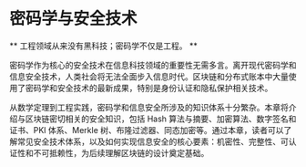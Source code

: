 # 密码学与安全技术

** 工程领域从来没有黑科技；密码学不仅是工程。 **

密码学作为核心的安全技术在信息科技领域的重要性无需多言。离开现代密码学和信息安全技术，人类社会将无法全面步入信息时代。区块链和分布式账本中大量使用了密码学和安全技术的最新成果，特别是身份认证和隐私保护相关技术。

从数学定理到工程实践，密码学和信息安全所涉及的知识体系十分繁杂。本章将介绍与区块链密切相关的安全知识，包括 Hash 算法与摘要、加密算法、数字签名和证书、PKI 体系、Merkle 树、布隆过滤器、同态加密等。通过本章，读者可以了解常见安全技术体系，以及如何实现信息安全的核心要素：机密性、完整性、可认证性和不可抵赖性，为后续理解区块链的设计奠定基础。

